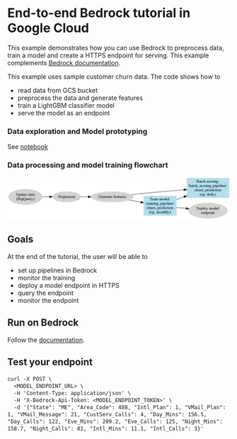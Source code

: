 # End-to-end Bedrock tutorial in Google Cloud

This example demonstrates how you can use Bedrock to preprocess data, train a model and create a HTTPS endpoint for serving. This example complements [Bedrock documentation](https://docs.basis-ai.com/guides/quickstart).

This example uses sample customer churn data. The code shows how to
- read data from GCS bucket
- preprocess the data and generate features
- train a LightGBM classifier model
- serve the model as an endpoint

### Data exploration and Model prototyping
See [notebook](./doc/churn_prediction.ipynb)

### Data processing and model training flowchart
![flowchart](./doc/flow.png)

## Goals
At the end of the tutorial, the user will be able to
- set up pipelines in Bedrock
- monitor the training
- deploy a model endpoint in HTTPS
- query the endpoint
- monitor the endpoint

## Run on Bedrock
Follow the [documentation](https://docs.basis-ai.com/guides/quickstart).

## Test your endpoint
```
curl -X POST \
  <MODEL_ENDPOINT_URL> \
  -H 'Content-Type: application/json' \
  -H 'X-Bedrock-Api-Token: <MODEL_ENDPOINT_TOKEN>' \
  -d '{"State": "ME", "Area_Code": 408, "Intl_Plan": 1, "VMail_Plan": 1, "VMail_Message": 21, "CustServ_Calls": 4, "Day_Mins": 156.5, "Day_Calls": 122, "Eve_Mins": 209.2, "Eve_Calls": 125, "Night_Mins": 158.7, "Night_Calls": 81, "Intl_Mins": 11.1, "Intl_Calls": 3}'
```

